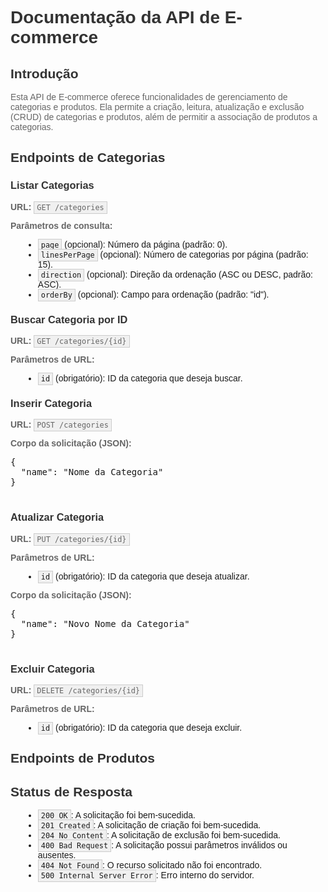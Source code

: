 <!DOCTYPE html>
<html>
<head>
  <meta charset="UTF-8">
  <title>Documentação da API de E-commerce</title>
  <style>
    body {
      font-family: Arial, sans-serif;
    }
    h1, h2, h3 {
      color: #333;
    }
    p {
      color: #666;
    }
    ul {
      list-style: disc;
      margin-left: 20px;
    }
    code {
      background-color: #f0f0f0;
      padding: 2px 4px;
      border: 1px solid #ccc;
    }
  </style>
</head>
<body>
  <h1>Documentação da API de E-commerce</h1>

  <h2>Introdução</h2>
  <p>Esta API de E-commerce oferece funcionalidades de gerenciamento de categorias e produtos. Ela permite a criação, leitura, atualização e exclusão (CRUD) de categorias e produtos, além de permitir a associação de produtos a categorias.</p>

  <h2>Endpoints de Categorias</h2>
  
  <h3>Listar Categorias</h3>
  <p><strong>URL:</strong> <code>GET /categories</code></p>
  <p><strong>Parâmetros de consulta:</strong></p>
  <ul>
    <li><code>page</code> (opcional): Número da página (padrão: 0).</li>
    <li><code>linesPerPage</code> (opcional): Número de categorias por página (padrão: 15).</li>
    <li><code>direction</code> (opcional): Direção da ordenação (ASC ou DESC, padrão: ASC).</li>
    <li><code>orderBy</code> (opcional): Campo para ordenação (padrão: "id").</li>
  </ul>

  <h3>Buscar Categoria por ID</h3>
  <p><strong>URL:</strong> <code>GET /categories/{id}</code></p>
  <p><strong>Parâmetros de URL:</strong></p>
  <ul>
    <li><code>id</code> (obrigatório): ID da categoria que deseja buscar.</li>
  </ul>

  <h3>Inserir Categoria</h3>
  <p><strong>URL:</strong> <code>POST /categories</code></p>
  <p><strong>Corpo da solicitação (JSON):</strong></p>
  <pre>
{
  "name": "Nome da Categoria"
}
  </pre>

  <h3>Atualizar Categoria</h3>
  <p><strong>URL:</strong> <code>PUT /categories/{id}</code></p>
  <p><strong>Parâmetros de URL:</strong></p>
  <ul>
    <li><code>id</code> (obrigatório): ID da categoria que deseja atualizar.</li>
  </ul>
  <p><strong>Corpo da solicitação (JSON):</strong></p>
  <pre>
{
  "name": "Novo Nome da Categoria"
}
  </pre>

  <h3>Excluir Categoria</h3>
  <p><strong>URL:</strong> <code>DELETE /categories/{id}</code></p>
  <p><strong>Parâmetros de URL:</strong></p>
  <ul>
    <li><code>id</code> (obrigatório): ID da categoria que deseja excluir.</li>
  </ul>

  <h2>Endpoints de Produtos</h2>

  <!-- Documente os endpoints de produtos seguindo o mesmo padrão como feito para categorias -->

  <h2>Status de Resposta</h2>
  <ul>
    <li><code>200 OK</code>: A solicitação foi bem-sucedida.</li>
    <li><code>201 Created</code>: A solicitação de criação foi bem-sucedida.</li>
    <li><code>204 No Content</code>: A solicitação de exclusão foi bem-sucedida.</li>
    <li><code>400 Bad Request</code>: A solicitação possui parâmetros inválidos ou ausentes.</li>
    <li><code>404 Not Found</code>: O recurso solicitado não foi encontrado.</li>
    <li><code>500 Internal Server Error</code>: Erro interno do servidor.</li>
  </ul>
  
  <!-- Adicione outras informações necessárias -->

</body>
</html>




